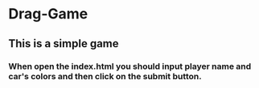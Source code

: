# Drag-Game
## This is a simple game
### When open the index.html you should input player name and car's colors and then click on the submit button.
